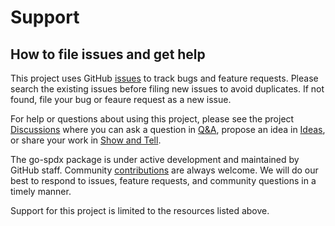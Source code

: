 # Support 

## How to file issues and get help

This project uses GitHub [issues](https://github.com/github/go-spdx/issues) to track bugs and feature requests. Please search the existing issues before filing new issues to avoid duplicates. If not found, file your bug or feaure request as a new issue.

For help or questions about using this project, please see the project [Discussions](https://github.com/github/go-spdx/discussions) where you can ask a question in [Q&A](https://github.com/github/go-spdx/discussions/categories/q-a), propose an idea in [Ideas](https://github.com/github/go-spdx/discussions/categories/ideas), or share your work in [Show and Tell](https://github.com/github/go-spdx/discussions/categories/show-and-tell).

The go-spdx package is under active development and maintained by GitHub staff.  Community [contributions](./CONTRIBUTING.md) are always welcome. We will do our best to respond to issues, feature requests, and community questions in a timely manner.

Support for this project is limited to the resources listed above.
